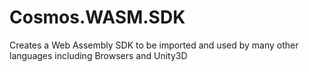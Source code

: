 # Cosmos.WASM.SDK
Creates a Web Assembly SDK to be imported and used by many other languages including Browsers and Unity3D
